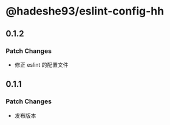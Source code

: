 # @hadeshe93/eslint-config-hh

## 0.1.2

### Patch Changes

- 修正 eslint 的配置文件

## 0.1.1

### Patch Changes

- 发布版本
